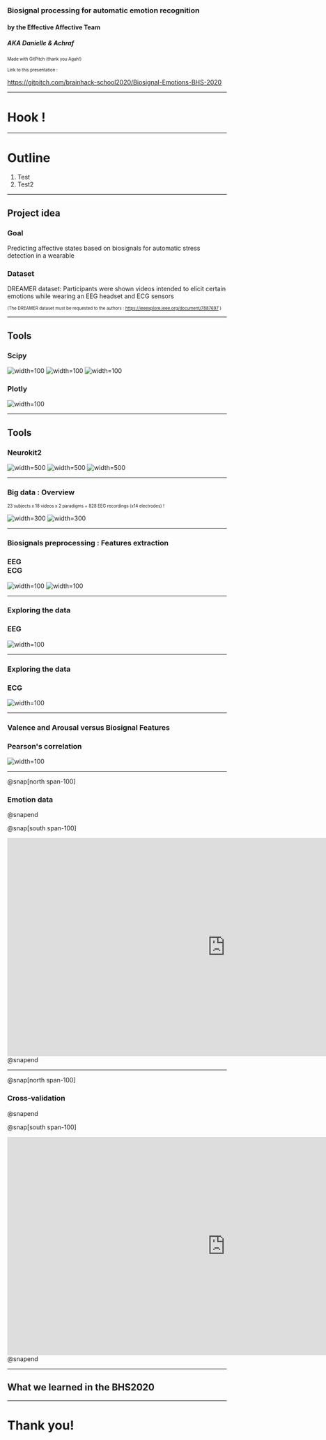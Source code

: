### Biosignal processing for automatic emotion recognition

#### by the Effective Affective Team 
##### AKA Danielle & Achraf
<sup><sub>Made with GitPitch (thank you Agah!)</sub></sup>

<sup><sub> Link to this presentation :
  
  https://gitpitch.com/brainhack-school2020/Biosignal-Emotions-BHS-2020 </sub></sup>

---

# Hook !


---

# Outline 

1. Test
2. Test2

---

## Project idea

### Goal 
Predicting affective states based on biosignals for automatic stress detection in a wearable

### Dataset

DREAMER dataset: Participants were shown videos intended to elicit certain emotions while wearing an EEG headset and ECG sensors

<sup><sub> (The DREAMER dataset must be requested to the authors : https://ieeexplore.ieee.org/document/7887697 ) </sub></sup>


---

## Tools
### Scipy
![width=100](images/scipy.png)
![width=100](images/scipy_importexample.png)
![width=100](images/scipy_signalexample.png)
### Plotly
![width=100](images/plotly.png)

---

## Tools
### Neurokit2
![width=500](images/neurokit2.png)
![width=500](images/neurokit2_importexample.png)
![width=500](images/neurokit2_ecgdemo.png)

---

### Big data : Overview

<sup><sub>23 subjects x 18 videos x 2 paradigms = 828 EEG recordings (x14 electrodes) !</sub></sup>

![width=300](images/stim.gif)
![width=300](images/basl.gif)

---

### Biosignals preprocessing : Features extraction
### EEG  <br/> ECG
![width=100](images/EEG_features.png) ![width=100](images/ECG_features.png)

---

### Exploring the data
### EEG
![width=100](images/plotly_EEG.gif)

---

### Exploring the data
### ECG
![width=100](images/plotly_ECG.gif)

---
### Valence and Arousal versus Biosignal Features
### Pearson's correlation
![width=100](images/pearson_eeg_ecg.png)

---

@snap[north span-100]
### Emotion data
@snapend

@snap[south span-100]
<iframe src="https://brainhack-school2020.github.io/Biosignal-Emotions-BHS-2020/" width="1000" height="500" frameborder="0" marginwidth="0" marginheight="0"></iframe>
@snapend

---

@snap[north span-100]
### Cross-validation
@snapend

@snap[south span-100]
<iframe src="https://brainhack-school2020.github.io/Biosignal-Emotions-BHS-2020/DREAMER_group_cross_validation.html" width="1000" height="500" frameborder="0" marginwidth="0" marginheight="0"></iframe>
@snapend

---

## What we learned in the BHS2020

---

# Thank you!
